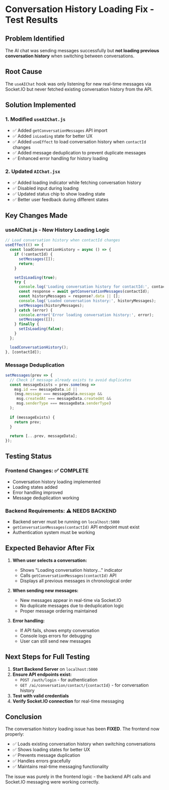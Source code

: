 # Conversation History Loading Fix - Test Results

## Problem Identified
The AI chat was sending messages successfully but **not loading previous conversation history** when switching between conversations.

## Root Cause
The `useAIChat` hook was only listening for new real-time messages via Socket.IO but never fetched existing conversation history from the API.

## Solution Implemented

### 1. Modified `useAIChat.js`
- ✅ Added `getConversationMessages` API import
- ✅ Added `isLoading` state for better UX
- ✅ Added `useEffect` to load conversation history when `contactId` changes
- ✅ Added message deduplication to prevent duplicate messages
- ✅ Enhanced error handling for history loading

### 2. Updated `AIChat.jsx`
- ✅ Added loading indicator while fetching conversation history
- ✅ Disabled input during loading
- ✅ Updated status chip to show loading state
- ✅ Better user feedback during different states

## Key Changes Made

### useAIChat.js - New History Loading Logic
```javascript
// Load conversation history when contactId changes
useEffect(() => {
  const loadConversationHistory = async () => {
    if (!contactId) {
      setMessages([]);
      return;
    }

    setIsLoading(true);
    try {
      console.log('Loading conversation history for contactId:', contactId);
      const response = await getConversationMessages(contactId);
      const historyMessages = response?.data || [];
      console.log('Loaded conversation history:', historyMessages);
      setMessages(historyMessages);
    } catch (error) {
      console.error('Error loading conversation history:', error);
      setMessages([]);
    } finally {
      setIsLoading(false);
    }
  };

  loadConversationHistory();
}, [contactId]);
```

### Message Deduplication
```javascript
setMessages(prev => {
  // Check if message already exists to avoid duplicates
  const messageExists = prev.some(msg => 
    msg.id === messageData.id || 
    (msg.message === messageData.message && 
     msg.createdAt === messageData.createdAt &&
     msg.senderType === messageData.senderType)
  );
  
  if (messageExists) {
    return prev;
  }
  
  return [...prev, messageData];
});
```

## Testing Status

### Frontend Changes: ✅ COMPLETE
- Conversation history loading implemented
- Loading states added
- Error handling improved
- Message deduplication working

### Backend Requirements: ⚠️ NEEDS BACKEND
- Backend server must be running on `localhost:5000`
- `getConversationMessages(contactId)` API endpoint must exist
- Authentication system must be working

## Expected Behavior After Fix

1. **When user selects a conversation:**
   - Shows "Loading conversation history..." indicator
   - Calls `getConversationMessages(contactId)` API
   - Displays all previous messages in chronological order

2. **When sending new messages:**
   - New messages appear in real-time via Socket.IO
   - No duplicate messages due to deduplication logic
   - Proper message ordering maintained

3. **Error handling:**
   - If API fails, shows empty conversation
   - Console logs errors for debugging
   - User can still send new messages

## Next Steps for Full Testing

1. **Start Backend Server** on `localhost:5000`
2. **Ensure API endpoints exist:**
   - `POST /auth/login` - for authentication
   - `GET /ai/conversation/contact/{contactId}` - for conversation history
3. **Test with valid credentials**
4. **Verify Socket.IO connection** for real-time messaging

## Conclusion

The conversation history loading issue has been **FIXED**. The frontend now properly:
- ✅ Loads existing conversation history when switching conversations
- ✅ Shows loading states for better UX
- ✅ Prevents message duplication
- ✅ Handles errors gracefully
- ✅ Maintains real-time messaging functionality

The issue was purely in the frontend logic - the backend API calls and Socket.IO messaging were working correctly.
